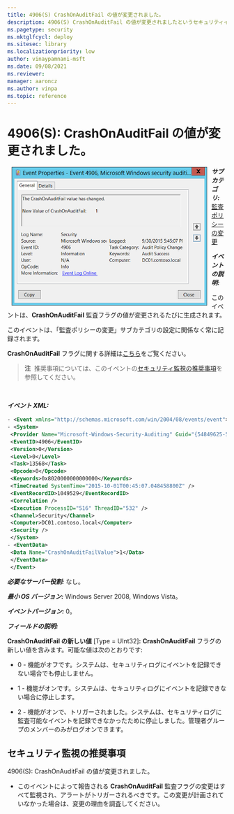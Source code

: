 ```yaml
---
title: 4906(S) CrashOnAuditFail の値が変更されました。
description: 4906(S) CrashOnAuditFail の値が変更されましたというセキュリティイベントについて説明します。
ms.pagetype: security
ms.mktglfcycl: deploy
ms.sitesec: library
ms.localizationpriority: low
author: vinaypamnani-msft
ms.date: 09/08/2021
ms.reviewer: 
manager: aaroncz
ms.author: vinpa
ms.topic: reference
---
```


# 4906(S): CrashOnAuditFail の値が変更されました。

<img src="images/event-4906.png" alt="Event 4906 illustration" width="449" height="317" hspace="10" align="left" />

***サブカテゴリ:***&nbsp;[監査ポリシーの変更](audit-audit-policy-change.md)

***イベントの説明:***

このイベントは、**CrashOnAuditFail** 監査フラグの値が変更されるたびに生成されます。

このイベントは、「監査ポリシーの変更」サブカテゴリの設定に関係なく常に記録されます。

**CrashOnAuditFail** フラグに関する詳細は[こちら](/previous-versions/windows/it-pro/windows-2000-server/cc963220(v=technet.10))をご覧ください。

> **注**&nbsp;&nbsp;推奨事項については、このイベントの[セキュリティ監視の推奨事項](#security-monitoring-recommendations)を参照してください。

<br clear="all">

***イベント XML:***
```xml
- <Event xmlns="http://schemas.microsoft.com/win/2004/08/events/event">
- <System>
 <Provider Name="Microsoft-Windows-Security-Auditing" Guid="{54849625-5478-4994-A5BA-3E3B0328C30D}" /> 
 <EventID>4906</EventID> 
 <Version>0</Version> 
 <Level>0</Level> 
 <Task>13568</Task> 
 <Opcode>0</Opcode> 
 <Keywords>0x8020000000000000</Keywords> 
 <TimeCreated SystemTime="2015-10-01T00:45:07.048458800Z" /> 
 <EventRecordID>1049529</EventRecordID> 
 <Correlation /> 
 <Execution ProcessID="516" ThreadID="532" /> 
 <Channel>Security</Channel> 
 <Computer>DC01.contoso.local</Computer> 
 <Security /> 
 </System>
- <EventData>
 <Data Name="CrashOnAuditFailValue">1</Data> 
 </EventData>
 </Event>

```

***必要なサーバー役割:*** なし。

***最小 OS バージョン:*** Windows Server 2008, Windows Vista。

***イベントバージョン:*** 0。

***フィールドの説明:***

**CrashOnAuditFail の新しい値** \[Type = UInt32\]**:** **CrashOnAuditFail** フラグの新しい値を含みます。可能な値は次のとおりです:

-   0 - 機能がオフです。システムは、セキュリティログにイベントを記録できない場合でも停止しません。

-   1 - 機能がオンです。システムは、セキュリティログにイベントを記録できない場合に停止します。

-   2 - 機能がオンで、トリガーされました。システムは、セキュリティログに監査可能なイベントを記録できなかったために停止しました。管理者グループのメンバーのみがログオンできます。

## セキュリティ監視の推奨事項

4906(S): CrashOnAuditFail の値が変更されました。

-   このイベントによって報告される **CrashOnAuditFail** 監査フラグの変更はすべて監視され、アラートがトリガーされるべきです。この変更が計画されていなかった場合は、変更の理由を調査してください。
